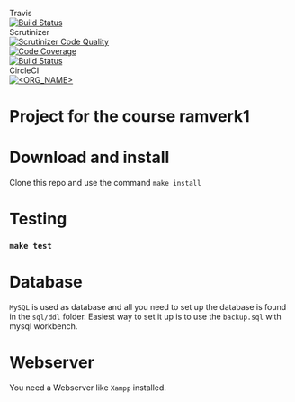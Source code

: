 Travis  
[![Build Status](https://travis-ci.com/bjorn-87/ramverk1-proj.svg?branch=main)](https://travis-ci.com/bjorn-87/ramverk1-proj)  
Scrutinizer  
[![Scrutinizer Code Quality](https://scrutinizer-ci.com/g/bjorn-87/ramverk1-proj/badges/quality-score.png?b=main)](https://scrutinizer-ci.com/g/bjorn-87/ramverk1-proj/?branch=main)  
[![Code Coverage](https://scrutinizer-ci.com/g/bjorn-87/ramverk1-proj/badges/coverage.png?b=main)](https://scrutinizer-ci.com/g/bjorn-87/ramverk1-proj/?branch=main)  
[![Build Status](https://scrutinizer-ci.com/g/bjorn-87/ramverk1-proj/badges/build.png?b=main)](https://scrutinizer-ci.com/g/bjorn-87/ramverk1-proj/build-status/main)  
CircleCI  
[![<ORG_NAME>](https://circleci.com/gh/bjorn-87/ramverk1-proj.svg?style=svg)](https://app.circleci.com/pipelines/github/bjorn-87/ramverk1-proj)  

Project for the course ramverk1
===============================

# Download and install
Clone this repo and use the command `make install`

# Testing
### `make test`

# Database
`MySQL` is used as database and all you need to set up the database is found in the `sql/ddl` folder.
Easiest way to set it up is to use the `backup.sql` with mysql workbench.

# Webserver
You need a Webserver like `Xampp` installed.

